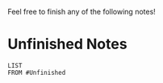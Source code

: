 Feel free to finish any of the following notes!
# Unfinished Notes
```dataview
LIST
FROM #Unfinished 
```


